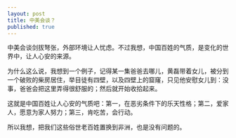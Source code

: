 ```yaml
---
layout: post
title: 中美会谈？
published: true
---
```

中美会谈剑拔弩张，外部环境让人忧虑。不过我想，中国百姓的气质，是变化的世界中，让人心安的来源。

为什么这么说，我想到一个例子，记得某一集爸爸去哪儿，黄磊带着女儿，被分到一个破败的柴房居住，举目徒有四壁，以及四壁上的窟窿，只见他安慰女儿到：没事，爸爸会把这里弄得很舒服的；然后就开始收拾起来。

这就是中国百姓让人心安的气质吧：第一，在恶劣条件下的乐天性格；第二，爱家人，愿意为家人努力；第三，肯吃苦，会行动。

所以我想，把我们这些俗世老百姓置换到非洲，也是没有问题的。
